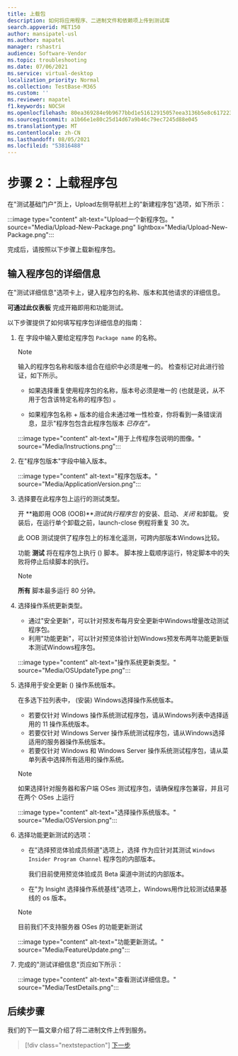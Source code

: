 ```yaml
---
title: 上载包
description: 如何将应用程序、二进制文件和依赖项上传到测试库
search.appverid: MET150
author: mansipatel-usl
ms.author: mapatel
manager: rshastri
audience: Software-Vendor
ms.topic: troubleshooting
ms.date: 07/06/2021
ms.service: virtual-desktop
localization_priority: Normal
ms.collection: TestBase-M365
ms.custom: ''
ms.reviewer: mapatel
f1.keywords: NOCSH
ms.openlocfilehash: 80ea369284e9b9677bbd1e51612915057eea3136b5e8c6172230e332187edb1e
ms.sourcegitcommit: a1b66e1e80c25d14d67a9b46c79ec7245d88e045
ms.translationtype: MT
ms.contentlocale: zh-CN
ms.lasthandoff: 08/05/2021
ms.locfileid: "53816488"
---
```

# <a name="step-2-uploading-a-package"></a>步骤 2：上载程序包

在"测试基础门户"页上，Upload左侧导航栏上的"新建程序包"选项，如下所示：

:::image type="content" alt-text="Upload一个新程序包。" source="Media/Upload-New-Package.png" lightbox="Media/Upload-New-Package.png":::

完成后，请按照以下步骤上载新程序包。

## <a name="enter-details-for-your-package"></a>输入程序包的详细信息

在"测试详细信息"选项卡上，键入程序包的名称、版本和其他请求的详细信息。

**可通过此仪表板** 完成开箱即用和功能测试。

以下步骤提供了如何填写程序包详细信息的指南：

1. 在 字段中输入要给定程序包 `Package name` 的名称。

    > [!NOTE]
    > 输入的程序包名称和版本组合在组织中必须是唯一的。 检查标记对此进行验证，如下所示。

    - 如果选择重复使用程序包的名称，版本号必须是唯一的 (也就是说，从不用于包含该特定名称的程序包) 。

    - 如果程序包名称 + 版本的组合未通过唯一性检查，你将看到一条错误消息，显示"程序包包含此程序包版本 *已存在"。*

    :::image type="content" alt-text="用于上传程序包说明的图像。" source="Media/Instructions.png":::

2. 在"程序包版本"字段中输入版本。

    :::image type="content" alt-text="程序包版本。" source="Media/ApplicationVersion.png":::

3. 选择要在此程序包上运行的测试类型。

    开 **箱即用 OOB (OOB)***测试执行程序包* 的安装、启动、*关闭* 和卸载。 安装后，在运行单个卸载之前，launch-close 例程将重复 30 次。

    此 OOB 测试提供了程序包上的标准化遥测，可跨内部版本Windows比较。

    功能 **测试** 将在程序包上执行 () 脚本。 脚本按上载顺序运行，特定脚本中的失败将停止后续脚本的执行。

    > [!NOTE]
    > **所有** 脚本最多运行 80 分钟。

4. 选择操作系统更新类型。

    - 通过"安全更新"，可以针对预发布每月安全更新中Windows增量改动测试程序包。
    - 利用"功能更新"，可以针对预览体验计划Windows预发布两年功能更新版本测试Windows程序包。
    <!---
    Change to the correct picture
    -->
    :::image type="content" alt-text="操作系统更新类型。" source="Media/OSUpdateType.png":::

5. 选择用于安全更新 () 操作系统版本。

    在多选下拉列表中， (安装) Windows选择操作系统版本。

    - 若要仅针对 Windows 操作系统测试程序包，请从Windows列表中选择适用的 11 操作系统版本。
    - 若要仅针对 Windows Server 操作系统测试程序包，请从Windows选择适用的服务器操作系统版本。
    - 若要仅针对 Windows 和 Windows Server 操作系统测试程序包，请从菜单列表中选择所有适用的操作系统。

    > [!NOTE]
    > 如果选择针对服务器和客户端 OSes 测试程序包，请确保程序包兼容，并且可在两个 OSes 上运行

    :::image type="content" alt-text="选择操作系统版本。" source="Media/OSVersion.png":::
    <!---
    Change to the correct picture
    -->

6. 选择功能更新测试的选项：

    - 在"选择预览体验成员频道"选项上，选择 作为应针对其测试 `Windows Insider Program Channel` 程序包的内部版本。

      我们目前使用预览体验成员 Beta 渠道中测试的内部版本。

    - 在"为 Insight 选择操作系统基线"选项上，Windows用作比较测试结果基线的 os 版本。

    > [!NOTE]
    > 目前我们不支持服务器 OSes 的功能更新测试
    <!---
    Note to actual note format for markdown
    -->
    <!---
    Change to the correct picture
    -->
    :::image type="content" alt-text="功能更新测试。" source="Media/FeatureUpdate.png":::

7. 完成的"测试详细信息"页应如下所示：

    :::image type="content" alt-text="查看测试详细信息。" source="Media/TestDetails.png":::

## <a name="next-steps"></a>后续步骤

我们的下一篇文章介绍了将二进制文件上传到服务。

> [!div class="nextstepaction"]
> [下一步](binaries.md)

<!---
Add button for next page
-->
